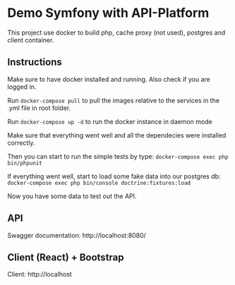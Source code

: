 # Demo Symfony with API-Platform
This project use docker to build php, cache proxy (not used), postgres and client container.

## Instructions
Make sure to have docker installed and running. Also check if you are logged in.

Run `docker-compose pull` to pull the images relative to the services in the .yml file in root folder.

Run `docker-compose up -d` to run the docker instance in daemon mode

Make sure that everything went well and all the dependecies were installed correctly.

Then you can start to run the simple tests by type:
`docker-compose exec php bin/phpunit`

If everything went well, start to load some fake data into our postgres db:
`docker-compose exec php bin/console doctrine:fixtures:load`

Now you have some data to test out the API.

## API
Swagger documentation: http://localhost:8080/

## Client (React) + Bootstrap
Client: http://localhost